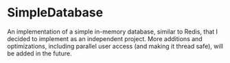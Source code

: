 # SimpleDatabase
An implementation of a simple in-memory database, similar to Redis, that I decided to implement as an independent project.
More additions and optimizations, including parallel user access (and making it thread safe), will be added in the future.
